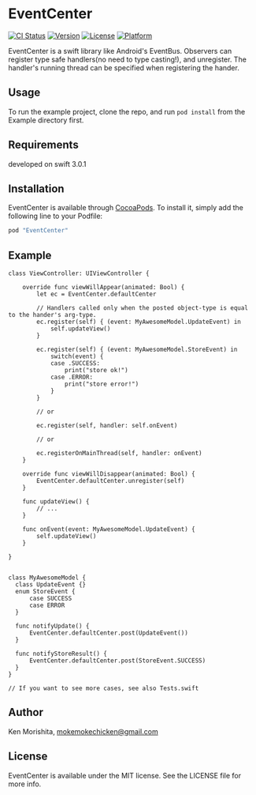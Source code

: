 # EventCenter

[![CI Status](http://img.shields.io/travis/mokemokechicken/EventCenter.svg?style=flat)](https://travis-ci.org/mokemokechicken/EventCenter)
[![Version](https://img.shields.io/cocoapods/v/EventCenter.svg?style=flat)](http://cocoapods.org/pods/EventCenter)
[![License](https://img.shields.io/cocoapods/l/EventCenter.svg?style=flat)](http://cocoapods.org/pods/EventCenter)
[![Platform](https://img.shields.io/cocoapods/p/EventCenter.svg?style=flat)](http://cocoapods.org/pods/EventCenter)

EventCenter is a swift library like Android's EventBus.
Observers can register type safe handlers(no need to type casting!), and unregister.
The handler's running thread can be specified when registering the hander.

## Usage

To run the example project, clone the repo, and run `pod install` from the Example directory first.

## Requirements

developed on swift 3.0.1

## Installation

EventCenter is available through [CocoaPods](http://cocoapods.org). To install
it, simply add the following line to your Podfile:


```ruby
pod "EventCenter"
```

## Example

```
class ViewController: UIViewController {

    override func viewWillAppear(animated: Bool) {
        let ec = EventCenter.defaultCenter

        // Handlers called only when the posted object-type is equal to the hander's arg-type.
        ec.register(self) { (event: MyAwesomeModel.UpdateEvent) in
            self.updateView()
        }

        ec.register(self) { (event: MyAwesomeModel.StoreEvent) in
            switch(event) {
            case .SUCCESS:
                print("store ok!")
            case .ERROR:
                print("store error!")
            }
        }

        // or

        ec.register(self, handler: self.onEvent)

        // or

        ec.registerOnMainThread(self, handler: onEvent)
    }

    override func viewWillDisappear(animated: Bool) {
        EventCenter.defaultCenter.unregister(self)
    }

    func updateView() {
        // ...
    }

    func onEvent(event: MyAwesomeModel.UpdateEvent) {
        self.updateView()
    }

}


class MyAwesomeModel {
  class UpdateEvent {}
  enum StoreEvent {
      case SUCCESS
      case ERROR
  }

  func notifyUpdate() {
      EventCenter.defaultCenter.post(UpdateEvent())
  }

  func notifyStoreResult() {
      EventCenter.defaultCenter.post(StoreEvent.SUCCESS)
  }
}

// If you want to see more cases, see also Tests.swift
```


## Author

Ken Morishita, mokemokechicken@gmail.com


## License

EventCenter is available under the MIT license. See the LICENSE file for more info.
